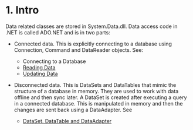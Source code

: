 # 1\. Intro

Data related classes are stored in System.Data.dll. Data access code in .NET
is called ADO.NET and is in two parts:

  * Connected data. This is explicitly connecting to a database using Connection, Command and DataReader objects. See: 
    * Connecting to a Database
    * [Reading Data](evernote:///view/26944639/s226/74855d26-cb8a-42ef-b99c-ada044a778fc/74855d26-cb8a-42ef-b99c-ada044a778fc/)
    * [Updating Data](evernote:///view/26944639/s226/904b866f-33c2-4b3f-8ec3-3a8da3a60c2f/904b866f-33c2-4b3f-8ec3-3a8da3a60c2f/)

  

  * Disconnected data. This is DataSets and DataTables that mimic the structure of a database in memory. They are used to work with data offline and then sync later. A DataSet is created after executing a query in a connected database. This is manipulated in memory and then the changes are sent back using a DataAdapter. See 
    * [DataSet, DataTable and DataAdapter](evernote:///view/26944639/s226/eda6541c-50bf-41b2-8a96-3902fa116935/eda6541c-50bf-41b2-8a96-3902fa116935/)
<!--stackedit_data:
eyJoaXN0b3J5IjpbLTE3NjI5MTI0NTMsMTc3MDY3ODc3M119
-->